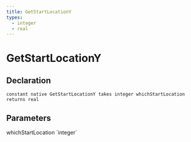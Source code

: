 ```yaml
---
title: GetStartLocationY
types:
  - integer
  - real
---
```


# GetStartLocationY

## Declaration

```
constant native GetStartLocationY takes integer whichStartLocation returns real
```

## Parameters
<dl>
  <dt>whichStartLocation `integer`</dt>
  <dd></dd>
</dl>